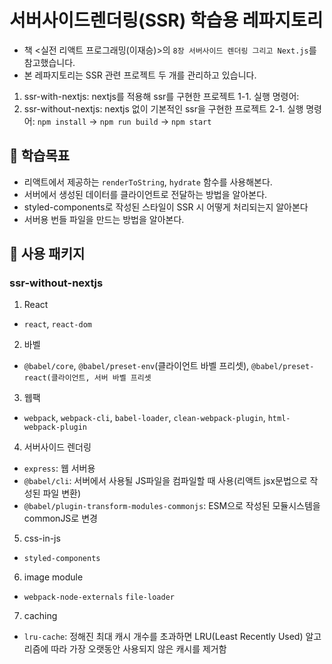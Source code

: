 # 서버사이드렌더링(SSR) 학습용 레파지토리

- 책 <실전 리액트 프로그래밍(이재승)>의 `8장 서버사이드 렌더링 그리고 Next.js`를 참고했습니다.
- 본 레파지토리는 SSR 관련 프로젝트 두 개를 관리하고 있습니다.

1. ssr-with-nextjs: nextjs를 적용해 ssr를 구현한 프로젝트
   1-1. 실행 명령어:
2. ssr-without-nextjs: nextjs 없이 기본적인 ssr을 구현한 프로젝트
   2-1. 실행 명령어: `npm install` -> `npm run build` -> `npm start`

## 🎯 학습목표

- 리액트에서 제공하는 `renderToString`, `hydrate` 함수를 사용해본다.
- 서버에서 생성된 데이터를 클라이언트로 전달하는 방법을 알아본다.
- styled-components로 작성된 스타일이 SSR 시 어떻게 처리되는지 알아본다
- 서버용 번들 파일을 만드는 방법을 알아본다.

## 🎁 사용 패키지

### ssr-without-nextjs

1. React

- `react`, `react-dom`

2. 바벨

- `@babel/core`, `@babel/preset-env`(클라이언트 바벨 프리셋), `@babel/preset-react(클라이언트, 서버 바벨 프리셋`

3. 웹팩

- `webpack`, `webpack-cli`, `babel-loader`, `clean-webpack-plugin`, `html-webpack-plugin`

4. 서버사이드 렌더링

- `express`: 웹 서버용
- `@babel/cli`: 서버에서 사용될 JS파일을 컴파일할 때 사용(리액트 jsx문법으로 작성된 파일 변환)
- `@babel/plugin-transform-modules-commonjs`: ESM으로 작성된 모듈시스템을 commonJS로 변경

5. css-in-js

- `styled-components`

6. image module

- `webpack-node-externals` `file-loader`

7. caching

- `lru-cache`: 정해진 최대 캐시 개수를 초과하면 LRU(Least Recently Used) 알고리즘에 따라 가장 오랫동안 사용되지 않은 캐시를 제거함
